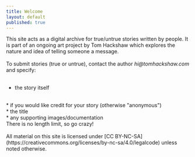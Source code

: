 ```yaml
---
title: Welcome
layout: default
published: true
---
```


This site acts as a digital archive for true/untrue stories written by people. It is part of an ongoing art project by Tom Hackshaw which explores the nature and idea of telling someone a message.
<br><br>
To submit stories (true or untrue), contact the author _hi@tomhackshaw.com_ and specify:
<br><br>
* the story itself
<br>
* if you would like credit for your story (otherwise "anonymous")
<br>
* the title
<br>
* any supporting images/documentation

<br>
There is no length limit, so go crazy!
<br><br>
All material on this site is licensed under [CC BY-NC-SA](https://creativecommons.org/licenses/by-nc-sa/4.0/legalcode) unless noted otherwise.